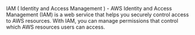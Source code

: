 IAM ( Identity and Access Management ) - AWS Identity and Access Management (IAM) is a web service that helps you securely control access to AWS resources. With IAM, you can manage permissions that control which AWS resources users can access.